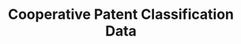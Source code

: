 ---
layout: default
bigquery: https://console.cloud.google.com/bigquery?p=patents-public-data&d=cpc&page=dataset
citation: '“Cooperative Patent Classification” by the EPO and USPTO, for public use. '
contributors: EPO, USPTO
cost: None
description: Cooperative Patent Classification Data contains the scheme and definitions
  of the Cooperative Patent Classification system for classifying patent documents.
  The CPC is the result of a partnership between the EPO and the USPTO in their joint
  effort to develop a common, internationally compatible classification system for
  technical documents, in particular patent publications, which will be used by both
  offices in the patent granting process
documentation: https://www.cooperativepatentclassification.org/cpcSchemeAndDefinitions
last_edit: Mon, 04 Apr 2022 19:07:06 GMT
location: https://www.cooperativepatentclassification.org/index
maintained_by: USPTO, EPO
schema_fields: '[''status'', ''applicationReferences'', ''limiting_references'', ''synonyms'',
  ''symbol'', ''date_revised'', ''dateRevised'', ''definition'', ''children'', ''breakdownCode'',
  ''sizeCache'', ''childGroups'', ''titleFull'', ''level'', ''title_full'', ''child_groups'',
  ''additional_only'', ''titlePart'', ''glossary'', ''breakdown_code'', ''informativeReferences'',
  ''limitingReferences'', ''notAllocatable'', ''ipc_concordant'', ''not_allocatable'',
  ''informative_references'', ''title_part'', ''ipcConcordant'', ''residualReferences'',
  ''application_references'', ''residual_references'', ''parents'']'
shortname: cooperative_patent_classification
tags:
- patents
- science
title: Cooperative Patent Classification Data
uuid: 984374a7-16e9-4b35-9445-458daceb01bf
---